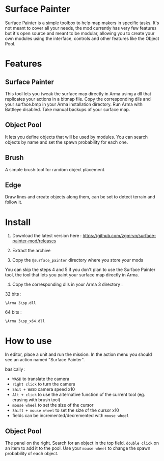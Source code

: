 # Surface Painter

Surface Painter is a simple toolbox to help map makers in specific tasks. It's not meant to cover all your needs, the mod currently has very few features but it's open source and meant to be modular, allowing you to create your own modules using the interface, controls and other features like the Object Pool.

# Features
 
## Surface Painter
This tool lets you tweak the surface map directly in Arma using a dll that replicates your actions in a bitmap file.
Copy the corresponding dlls and your surface.bmp in your Arma installation directory.
Run Arma with Battleye disabled. Take manual backups of your surface map.
 
## Object Pool
It lets you define objects that will be used by modules. You can search objects by name and set the spawn probability for each one.
 
## Brush
A simple brush tool for random object placement.
 
## Edge
Draw lines and create objects along them, can be set to detect terrain and follow it.

# Install

1. Download the latest version here : https://github.com/zgmrvn/surface-painter-mod/releases

2. Extract the archive

3. Copy the `@surface_painter` directory where you store your mods

You can skip the steps 4 and 5 if you don't plan to use the Surface Painter tool, the tool that lets you paint your surface map directly in Arma.

4. Copy the corresponding dlls in your Arma 3 directory :

32 bits :
```
\Arma 3\sp.dll
```
64 bits :
```
\Arma 3\sp_x64.dll
```

# How to use

In editor, place a unit and run the mission. In the action menu you should see an action named "Surface Painter".

basically :
- `WASD` to translate the camera
- `right click` to turn the camera
- `Shit + WASD` camera speed x10
- `Alt + click` to use the alternative function of the current tool (eg. erasing with brush tool)
- `mouse wheel` to set the size of the cursor
- `Shift + mouse wheel` to set the size of the cursor x10
- fields can be incremented/decremented with `mouse wheel`

## Object Pool
The panel on the right. Search for an object in the top field. `double click` on an item to add it to the pool. Use your `mouse wheel` to change the spawn probability of each object.
